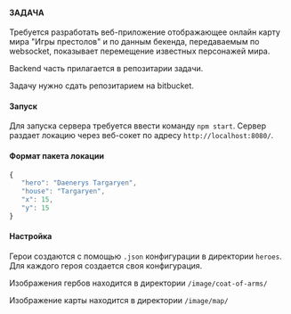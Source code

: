 #### ЗАДАЧА
Требуется разработать веб-приложение отображающее онлайн карту мира "Игры престолов" и по данным бекенда, передаваемым по websocket, показывает перемещение известных персонажей мира. 

Backend часть прилагается в репозитарии задачи.

Задачу нужно сдать репозитарием на bitbucket.

#### Запуск

Для запуска сервера требуется ввести команду `npm start`. 
Сервер раздает локацию через веб-сокет по адресу `http://localhost:8080/`. 

#### Формат пакета локации

```js
{
   "hero": "Daenerys Targaryen",
   "house": "Targaryen",
   "x": 15,
   "y": 15
}
```

#### Настройка
Герои создаются с помощью `.json` конфигурации в директории `heroes`. Для каждого героя создается своя конфигурация. 

Изображения гербов находится в директории `/image/coat-of-arms/`

Изображение карты находится в директории `/image/map/`
